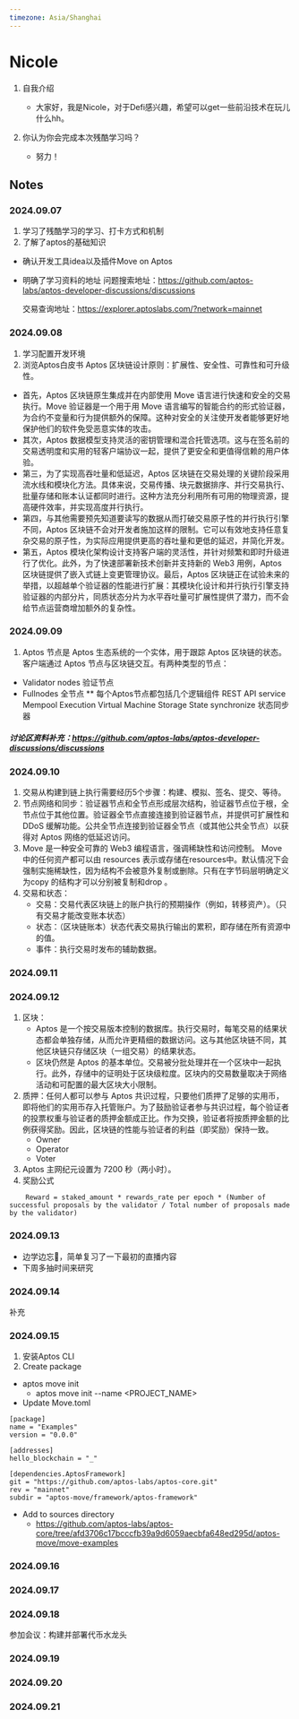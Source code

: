 ```yaml
---
timezone: Asia/Shanghai
---
```


# Nicole

1. 自我介绍
   * 大家好，我是Nicole，对于Defi感兴趣，希望可以get一些前沿技术在玩儿什么hh。
   
3. 你认为你会完成本次残酷学习吗？
   * 努力！

## Notes

<!-- Content_START -->

### 2024.09.07

1. 学习了残酷学习的学习、打卡方式和机制
2. 了解了aptos的基础知识
* 确认开发工具idea以及插件Move on Aptos
* 明确了学习资料的地址
  问题搜索地址：https://github.com/aptos-labs/aptos-developer-discussions/discussions
  
  交易查询地址：https://explorer.aptoslabs.com/?network=mainnet

### 2024.09.08

1. 学习配置开发环境
2. 浏览Aptos白皮书
    Aptos 区块链设计原则：扩展性、安全性、可靠性和可升级性。
  * 首先，Aptos 区块链原生集成并在内部使用 Move 语言进行快速和安全的交易执行。Move 验证器是一个用于用 Move 语言编写的智能合约的形式验证器，为合约不变量和行为提供额外的保障。这种对安全的关注使开发者能够更好地保护他们的软件免受恶意实体的攻击。
  * 其次，Aptos 数据模型支持灵活的密钥管理和混合托管选项。这与在签名前的交易透明度和实用的轻客户端协议一起，提供了更安全和更值得信赖的用户体验。
  * 第三，为了实现高吞吐量和低延迟，Aptos 区块链在交易处理的关键阶段采用流水线和模块化方法。具体来说，交易传播、块元数据排序、并行交易执行、批量存储和账本认证都同时进行。这种方法充分利用所有可用的物理资源，提高硬件效率，并实现高度并行执行。
  * 第四，与其他需要预先知道要读写的数据从而打破交易原子性的并行执行引擎不同，Aptos 区块链不会对开发者施加这样的限制。它可以有效地支持任意复杂交易的原子性，为实际应用提供更高的吞吐量和更低的延迟，并简化开发。
  * 第五，Aptos 模块化架构设计支持客户端的灵活性，并针对频繁和即时升级进行了优化。此外，为了快速部署新技术创新并支持新的 Web3 用例，Aptos 区块链提供了嵌入式链上变更管理协议。最后，Aptos 区块链正在试验未来的举措，以超越单个验证器的性能进行扩展：其模块化设计和并行执行引擎支持验证器的内部分片，同质状态分片为水平吞吐量可扩展性提供了潜力，而不会给节点运营商增加额外的复杂性。
   
### 2024.09.09

1. Aptos 节点是 Aptos 生态系统的一个实体，用于跟踪 Aptos 区块链的状态。客户端通过 Aptos 节点与区块链交互。有两种类型的节点：
* Validator nodes 验证节点
* Fullnodes 全节点
** 每个Aptos节点都包括几个逻辑组件
  REST API service
  Mempool
  Execution
  Virtual Machine
  Storage
  State synchronize 状态同步器
##### 讨论区资料补充：https://github.com/aptos-labs/aptos-developer-discussions/discussions

### 2024.09.10

1. 交易从构建到链上执行需要经历5个步骤：构建、模拟、签名、提交、等待。
2. 节点网络和同步：验证器节点和全节点形成层次结构，验证器节点位于根，全节点位于其他位置。验证器全节点直接连接到验证器节点，并提供可扩展性和 DDoS 缓解功能。公共全节点连接到验证器全节点（或其他公共全节点）以获得对 Aptos 网络的低延迟访问。
3. Move 是一种安全可靠的 Web3 编程语言，强调稀缺性和访问控制。 Move 中的任何资产都可以由 resources 表示或存储在resources中。默认情况下会强制实施稀缺性，因为结构不会被意外复制或删除。只有在字节码层明确定义为copy 的结构才可以分别被复制和drop 。
4. 交易和状态：
   * 交易：交易代表区块链上的账户执行的预期操作（例如，转移资产）。（只有交易才能改变账本状态）
   * 状态：（区块链账本）状态代表交易执行输出的累积，即存储在所有资源中的值。
   * 事件：执行交易时发布的辅助数据。


### 2024.09.11

### 2024.09.12
1. 区块：
   - Aptos 是一个按交易版本控制的数据库。执行交易时，每笔交易的结果状态都会单独存储，从而允许更精细的数据访问。这与其他区块链不同，其他区块链只存储区块（一组交易）的结果状态。
   - 区块仍然是 Aptos 的基本单位。交易被分批处理并在一个区块中一起执行。此外，存储中的证明处于区块级粒度。区块内的交易数量取决于网络活动和可配置的最大区块大小限制。
2. 质押：任何人都可以参与 Aptos 共识过程，只要他们质押了足够的实用币，即将他们的实用币存入托管账户。为了鼓励验证者参与共识过程，每个验证者的投票权重与验证者的质押金额成正比。作为交换，验证者将按质押金额的比例获得奖励。因此，区块链的性能与验证者的利益（即奖励）保持一致。
   - Owner
   - Operator
   - Voter
4. Aptos 主网纪元设置为 7200 秒（两小时）。
5. 奖励公式
```text
    Reward = staked_amount * rewards_rate per epoch * (Number of successful proposals by the validator / Total number of proposals made by the validator) 
```
### 2024.09.13
- 边学边忘🤦，简单复习了一下最初的直播内容
- 下周多抽时间来研究

### 2024.09.14
补充
### 2024.09.15
1. 安装Aptos CLI
2. Create package
 - aptos move init
   - aptos move init --name <PROJECT_NAME>
 - Update Move.toml
```
[package]
name = "Examples"
version = "0.0.0"
 
[addresses]
hello_blockchain = "_"
 
[dependencies.AptosFramework]
git = "https://github.com/aptos-labs/aptos-core.git"
rev = "mainnet"
subdir = "aptos-move/framework/aptos-framework"
```
 - Add to sources directory
   - https://github.com/aptos-labs/aptos-core/tree/afd3706c17bcccfb39a9d6059aecbfa648ed295d/aptos-move/move-examples

### 2024.09.16

### 2024.09.17

### 2024.09.18
参加会议：构建并部署代币水龙头

### 2024.09.19

### 2024.09.20

### 2024.09.21

<!-- Content_END -->
